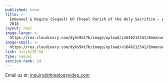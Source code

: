 ```yaml
---
published: true
title: >-
  Emmanuel & Regina (Sequel) UP Chapel Parish of the Holy Sacrifice - April
  2018 
layout: reel
image-large: >-
  https://res.cloudinary.com/dyhs9kt7b/image/upload/v1646212541/Emmanuel_Regina.jpg
image-small: >-
  https://res.cloudinary.com/dyhs9kt7b/image/upload/v1646212541/Emmanuel_Regina.jpg
link: Jisjki7E-SA
type: sequel
section-rank: 24
---
```

Email us at: inquiry@threelogyvideo.com
